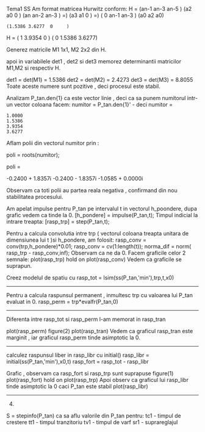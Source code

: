 Tema1 SS
Am format matricea Hurwitz conform: H = (an-1 	an-3	 an-5 )		(a2	a0 	0 )
					(an   	an-2	 an-3 )   =) 	(a3	a1	0 )     =)
					( 0 	an-1	 an-3 )		(a0	a2	a0)


	(1.5386	3.6277 	0     )
H = 	(  1	3.9354 	0     )
	(  0	1.5386  3.6277)

Generez matricile M1 1x1, M2 2x2 din H.

apoi in variabilele det1 , det2 si det3 memorez determinantii 
matricilor M1,M2 si respectiv H.

det1 = det(M1) = 1.5386
det2 = det(M2) = 2.4273
det3 = det(M3) = 8.8055
Toate aceste numere sunt pozitive , deci procesul este stabil. 

Analizam P_tan.den{1} ca este vector linie , deci ca sa punem numitorul 
intr-un vector coloana facem:
numitor = P_tan.den{1}' - deci
numitor =

    1.0000
    1.5386
    3.9354
    3.6277


Aflam polii din vectorul numitor prin : 

poli = roots(numitor);

poli =

  -0.2400 + 1.8357i
  -0.2400 - 1.8357i
  -1.0585 + 0.0000i

Observam ca toti polii au partea reala negativa , confirmand din nou stabilitatea 
procesului.

Am apelat impulse pentru P_tan pe intervalul t in vectorul h_poondere, dupa grafic
vedem ca tinde la 0.
[h_pondere] = impulse(P_tan,t);
Timpul indicial la intrare treapta: 
[rasp_trp] = step(P_tan,t);

Pentru a calcula convolutia intre trp ( vectorul coloana treapta unitara de dimensiunea lui t
)si h_pondere, am folosit:
rasp_conv = conv(trp,h_pondere)*0.01;
rasp_conv = cv(1:length(t));
norma_dif = norm( rasp_trp - rasp_conv,inf);
Observam ca ne da 0. 
Facem graficile celor 2 semnale:
plot(rasp_trp)
hold on 
plot(rasp_conv)
Vedem ca graficile se suprapun. 


Creez modelul de spatiu cu 
 rasp_tot = lsim(ss(P_tan,'min'),trp,t,x0)
_______________________________________

Pentru a calcula raspunsul permanent , 
inmultesc trp cu valoarea lui P_tan evaluat in 0.
rasp_perm = trp*evalfr(P_tan,0)

_______________________________________

Diferenta intre rasp_tot si rasp_perm l-am memorat in
rasp_tran

plot(rasp_perm)
figure(2)
plot(rasp_tran)
Vedem ca graficul rasp_tran este marginit , iar graficul
rasp_perm tinde asimptotic la 0.
___________________________________________

calculez raspunsul liber in rasp_libr cu initial()
rasp_libr = initial(ss(P_tan,'min'),x0,t)
rasp_fort = rasp_tot - rasp_libr

Grafic , observam ca rasp_fort si rasp_trp sunt suprapuse
figure(1)
plot(rasp_fort)
hold on
plot(rasp_trp)
Apoi observ ca graficul lui rasp_libr tinde asimptotic la 0 
caci P_tan este stabil
plot(rasp_libr)
_________________________________________________________

4)
S = stepinfo(P_tan) ca sa aflu valorile din P_tan pentru:
tc1 - timpul de crestere
tt1 - timpul tranzitoriu
tv1 - timpul de varf
sr1 - suprareglajul




